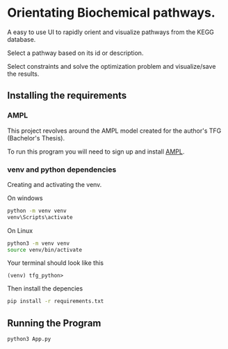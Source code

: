 # Orientating Biochemical pathways.

A easy to use UI to rapidly orient and visualize pathways from the KEGG database.

Select a pathway based on its id or description.

Select constraints and solve the optimization problem and visualize/save the results.

## Installing the requirements

### AMPL

This project revolves around the AMPL model created for the author's TFG (Bachelor's Thesis).

To run this program you will need to sign up and install [AMPL](https://portal.ampl.com/account/ampl/).

### venv and python dependencies

Creating and activating the venv.

On windows

```bash
python -m venv venv
venv\Scripts\activate
```

On Linux
```bash
python3 -m venv venv
source venv/bin/activate
```

Your terminal should look like this

```
(venv) tfg_python>
```

Then install the depencies

```bash
pip install -r requirements.txt
```

## Running the Program

```bash
python3 App.py
```
